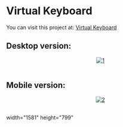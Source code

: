# Virtual Keyboard

You can visit this project at: <a href="https://matiasmass.github.io/virtual-keyboard/" target="_blank">Virtual Keyboard</a>

## Desktop version:
<p align="center">
<a href="https://postimg.cc/Cd9FtmKJ" target="_blank"><img src="https://i.postimg.cc/zXGVyQYm/1.png" alt="1"/></a><br/><br/>

</p>

## Mobile version:
<p align="center">
<a href="https://postimg.cc/N5Tgwm9t" target="_blank"><img src="https://i.postimg.cc/RVpqKTvW/2.png" alt="2"/></a><br/><br/>
</p>


 width="1581" height="799"
